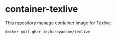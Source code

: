 # container-texlive
This repository manage container image for Texlive.

```
docker pull ghcr.io/hiroyaonoe/texlive
```
